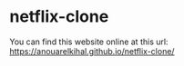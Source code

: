 # netflix-clone
You can find this website online at this url: https://anouarelkihal.github.io/netflix-clone/
